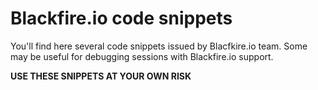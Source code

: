 # Blackfire.io code snippets

You'll find here several code snippets issued by Blacfkire.io team.
Some may be useful for debugging sessions with Blackfire.io support.

**USE THESE SNIPPETS AT YOUR OWN RISK** 
